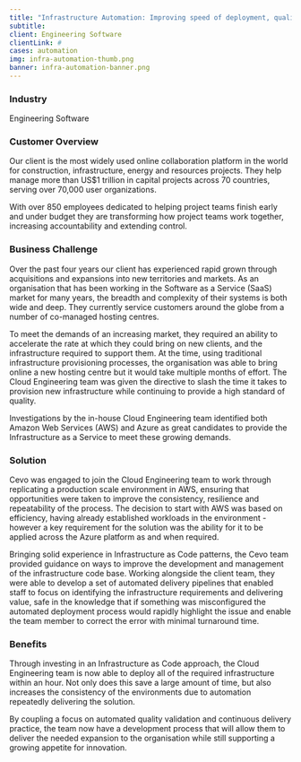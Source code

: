 ```yaml
---
title: "Infrastructure Automation: Improving speed of deployment, quality validation & continuous delivery"
subtitle:
client: Engineering Software
clientLink: #
cases: automation
img: infra-automation-thumb.png
banner: infra-automation-banner.png
---
```

### Industry

Engineering Software

### Customer Overview

Our client is the most widely used online collaboration platform in the world for construction, infrastructure, energy and resources projects. They help manage more than US$1 trillion in capital projects across 70 countries, serving over 70,000 user organizations.

With over 850 employees dedicated to helping project teams finish early and under budget they are transforming how project teams work together, increasing accountability and extending control.

### Business Challenge

Over the past four years our client has experienced rapid grown through acquisitions and expansions into new territories and markets. As an organisation that has been working in the Software as a Service (SaaS) market for many years, the breadth and complexity of their systems is both wide and deep. They currently service customers around the globe from a number of co-managed hosting centres.

To meet the demands of an increasing market, they required an ability to accelerate the rate at which they could bring on new clients, and the infrastructure required to support them. At the time, using traditional infrastructure provisioning processes, the organisation was able to bring online a new hosting centre but it would take multiple months of effort.  The Cloud Engineering team was given the directive to slash the time it takes to provision new infrastructure while continuing to provide a high standard of quality.

Investigations by the in-house Cloud Engineering team identified both Amazon Web Services (AWS) and Azure as great candidates to provide the Infrastructure as a Service to meet these growing demands.

### Solution

Cevo was engaged to join the Cloud Engineering team to work through replicating a production scale environment in AWS, ensuring that opportunities were taken to improve the consistency, resilience and repeatability of the process.  The decision to start with AWS was based on efficiency, having already established workloads in the environment - however a key requirement for the solution was the ability for it to be applied across the Azure platform as and when required.

Bringing solid experience in Infrastructure as Code patterns, the Cevo team provided guidance on ways to improve the development and management of the infrastructure code base.  Working alongside the client team, they were able to develop a set of automated delivery pipelines that enabled staff to focus on identifying the infrastructure requirements and delivering value, safe in the knowledge that if something was misconfigured the automated deployment process would rapidly highlight the issue and enable the team member to correct the error with minimal turnaround time.

### Benefits

Through investing in an Infrastructure as Code approach, the Cloud Engineering team is now able to deploy all of the required infrastructure within an hour. Not only does this save a large amount of time, but also increases the consistency of the environments due to automation repeatedly delivering the solution.

By coupling a focus on automated quality validation and continuous delivery practice, the team now have a development process that will allow them to deliver the needed expansion to the organisation while still supporting a growing appetite for innovation.

